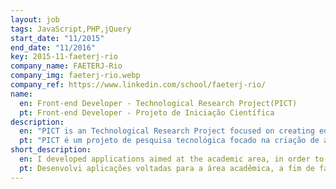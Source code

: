 ```yaml
---
layout: job
tags: JavaScript,PHP,jQuery
start_date: "11/2015"
end_date: "11/2016"
key: 2015-11-faeterj-rio
company_name: FAETERJ-Rio
company_img: faeterj-rio.webp
company_ref: https://www.linkedin.com/school/faeterj-rio/
name:
  en: Front-end Developer - Technological Research Project(PICT)
  pt: Front-end Developer - Projeto de Iniciação Científica
description:
  en: "PICT is an Technological Research Project focused on creating educational applications using technologies like HTML5, CSS3, Canvas, JavaScript. It uses pure JavaScript, has an very deep agile philosophy, using Kanban, Scrum focusing on code quality and UX/UI."
  pt: "PICT é um projeto de pesquisa tecnológica focado na criação de aplicativos educacionais usando tecnologias como HTML5, CSS3, Canvas, Javascript. Ele usa JavaScript puro, tem uma filosofia ágil muito profunda, usando o Kanban, Scrum com foco na qualidade do código e UX / UI."
short_description:
  en: I developed applications aimed at the academic area, in order to facilitate the teaching of computer science subjects in colleges, using HTML, CSS and JavaScript to develop the applications and Github so that the code was open and accessible to everyone. I also worked using several Agile practices, such as Kanban and Daily meetings, and we applied XP and Scrum during the projects.
  pt: Desenvolvi aplicações voltadas para a área acadêmica, a fim de facilitar o ensino de matérias da área da computação em faculdades, utilizando HTML, CSS e JavaScript para desenvolver as aplicações e Github para que o código fosse aberto e acessível a todos. Trabalhei também utilizando diversas práticas do Agile, como Kanban e Daily meetings, e aplicamos XP e Scrum durante os projetos.
---
```

